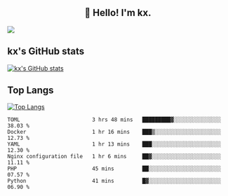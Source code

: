 <h2 align="center">👋 Hello! I'm kx.</h2>

<img align="center" src="https://github.com/kxshu/kxshu/actions/workflows/blank.yml/badge.svg" />

<!--
**kxshu/kxshu** is a ✨ _special_ ✨ repository because its `README.md` (this file) appears on your GitHub profile.

Here are some ideas to get you started:

- 🔭 I’m currently working on ...
- 🌱 I’m currently learning ...
- 👯 I’m looking to collaborate on ...
- 🤔 I’m looking for help with ...
- 💬 Ask me about ...
- 📫 How to reach me: ...
- 😄 Pronouns: ...
- ⚡ Fun fact: ...
-->


## kx's GitHub stats

[![kx's GitHub stats](https://github-readme-stats.vercel.app/api?username=kxshu&show_icons=true)](https://github.com/kxshu/kxshu)

## Top Langs

[![Top Langs](https://github-readme-stats.vercel.app/api/top-langs/?username=kxshu&layout=compact)](https://github.com/kxshu/kxshu)




<!--START_SECTION:waka-->

```text
TOML                       3 hrs 48 mins   █████████▓░░░░░░░░░░░░░░░   38.03 %
Docker                     1 hr 16 mins    ███▒░░░░░░░░░░░░░░░░░░░░░   12.73 %
YAML                       1 hr 13 mins    ███░░░░░░░░░░░░░░░░░░░░░░   12.30 %
Nginx configuration file   1 hr 6 mins     ██▓░░░░░░░░░░░░░░░░░░░░░░   11.11 %
PHP                        45 mins         ██░░░░░░░░░░░░░░░░░░░░░░░   07.57 %
Python                     41 mins         █▓░░░░░░░░░░░░░░░░░░░░░░░   06.90 %
```

<!--END_SECTION:waka-->
